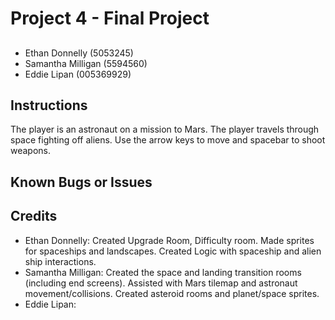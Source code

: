 #	Project	4 - Final Project

##	

* Ethan Donnelly (5053245)
* Samantha Milligan (5594560)
* Eddie Lipan (005369929)

##	Instructions
The player is an astronaut on a mission to Mars. The player travels through space fighting off aliens. Use the arrow keys to move and spacebar to shoot weapons.

##	Known	Bugs	or	Issues

##	Credits

* Ethan Donnelly: Created Upgrade Room, Difficulty room. Made sprites for spaceships and landscapes. Created Logic with spaceship and alien ship interactions. 
* Samantha Milligan: Created the space and landing transition rooms (including end screens). Assisted with Mars tilemap and astronaut movement/collisions. Created asteroid rooms and planet/space sprites.
* Eddie Lipan:

